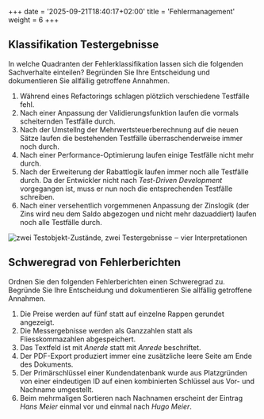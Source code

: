 +++
date = '2025-09-21T18:40:17+02:00'
title = 'Fehlermanagement'
weight = 6
+++

## Klassifikation Testergebnisse

In welche Quadranten der Fehlerklassifikation lassen sich die folgenden Sachverhalte einteilen? Begründen Sie Ihre Entscheidung und dokumentieren Sie allfällig getroffene Annahmen.

1. Während eines Refactorings schlagen plötzlich verschiedene Testfälle fehl.
1. Nach einer Anpassung der Validierungsfunktion laufen die vormals scheiternden Testfälle durch.
1. Nach der Umstellng der Mehrwertsteuerberechnung auf die neuen Sätze laufen die bestehenden Testfälle überraschenderweise immer noch durch.
1. Nach einer Performance-Optimierung laufen einige Testfälle nicht mehr durch.
1. Nach der Erweiterung der Rabattlogik laufen immer noch alle Testfälle durch. Da der Entwickler nicht nach _Test-Driven Development_ vorgegangen ist, muss er nun noch die entsprechenden Testfälle schreiben.
1. Nach einer versehentlich vorgemmenen Anpassung der Zinslogik (der Zins wird neu dem Saldo abgezogen und nicht mehr dazuaddiert) laufen noch alle Testfälle durch.

![zwei Testobjekt-Zustände, zwei Testergebnisse ‒ vier Interpretationen](/img/testergebnis.svg)

## Schweregrad von Fehlerberichten

Ordnen Sie den folgenden Fehlerberichten einen Schweregrad zu. Begründe Sie Ihre Entscheidung und dokumentieren Sie allfällig getroffene Annahmen.

1. Die Preise werden auf fünf statt auf einzelne Rappen gerundet angezeigt.
1. Die Messergebnisse werden als Ganzzahlen statt als Fliesskommazahlen abgespeichert.
1. Das Textfeld ist mit _Anerde_ statt mit _Anrede_ beschriftet.
1. Der PDF-Export produziert immer eine zusätzliche leere Seite am Ende des Dokuments.
1. Der Primärschlüssel einer Kundendatenbank wurde aus Platzgründen von einer eindeutigen ID auf einen kombinierten Schlüssel aus Vor- und Nachname umgestellt.
1. Beim mehrmaligen Sortieren nach Nachnamen erscheint der Eintrag _Hans Meier_ einmal vor und einmal nach _Hugo Meier_.
